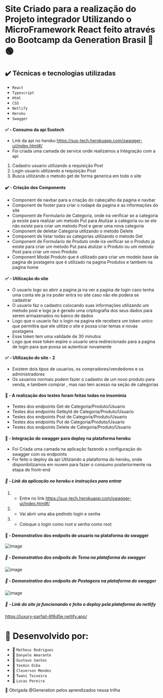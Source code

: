 # Site Criado para a realização do Projeto integrador Utilizando o MicroFramework React feito através do Bootcamp da Generation Brasil 📖🟢


  ## ✔️ Técnicas e tecnologias utilizadas

- ``React``
- ``Typescript``
- ``Html``
- ``CSS``
- ``Netlify``
- ``Heroku``
- ``Swagger``


 #### ✅ - Consumo da api Sustech
 * Link da api no heroku https://sus-tech.herokuapp.com/swagger-ui/index.html#/
 * Foi criada uma camada de service onde realizamos a Integração com a api
 1. Cadastro usuario utilizando a requisição Post
 2. Login usuario utilizando a requisição Post
 3. Busca utilizando o metodo get de forma generica em todo o site
 
 
 
 #### ✔️ - Criação dos Components
 * Component de navbar para a criação do cabeçalho da pagina e navbar
 * Component de footer para criar o rodapé da pagina e as informações do site
 * Component de Formulario de Categoria, onde ira verificar se a categoria ja existe para realizar um metodo Put para Atulizar a categoria ou se ele não existe para criar um metodo Post e gerar uma nova categoria
 * Component de deletar Categoria utilizando o metodo Delete
 * Component de listar todas as  categorias utilizando o metodo Get
 * Component de Formulario de  Produto onde ira verificar se o Produto ja existe para criar um metodo Put para atulizar o Produto ou um metodo Post para criar um novo Produto
 * Component Modal Produto que é utilizado para criar um modelo base da pagina de postagens que é utilizado na pagina Produtos e tambem na pagina home
  
   
 #### ✅ - Utilização do site
 * O usuario logo ao abrir a pagina ja ira ver a pagina de login caso tenha uma conta ele ja ira poder entra no site caso não ele podera se cadastrar
 * O usuario faz o cadastro colocando suas informações utilizando um metodo  post e logo ja é gerado uma criptografia dos seus dados para serem armazenados no banco de dados
 * Logo que o usuario faz o login na pagina ele recebera um token unico que permitira que ele utilize o site e possa criar temas e novas postagens
 * Esse token tem uma validade de 30 minutos
 * Logo que esse token expire o usuario sera redirecionado para a pagina de login para que possa se autenticar novamente
 
  #### ✅ - Utilização do site - 2 
 * Existem dois tipos de usuarios, os compradores/vendedores e os administradores
 * Os usuarios normais podem fazer o cadastro de um novo produto para venda, e tambem comprar , mas nao tem acesso na seção de categorias 
 
 
  
 #### 🔨 - A realização dos testes foram feitas todas no insominia
 * Testes dos endpoints Get de Categoria/Produto/Usuario
 * Testes dos endpoints GetbyId de Categoria/Produto/Usuario
 * Testes dos endpoints Post de Categoria/Produto/Usuario 
 * Testes dos endpoints Put de Categoria/Produto/Usuario 
 * Testes dos endpoints Delete de Categoria/Produto/Usuario
 
  #### 🔨 - Integração do swagger para deploy na plataforma heroku
 * Foi Criada uma camada na aplicação fazendo a configuração do swagger com os endpoints
 * Foi feito o deploy da api Utilziando a plataforma do heroku, onde disponibilizamos em nuvem para fazer o consumo posteriormente na etapa de front-end
 
  ##### 🔨 - Link da aplicação no heroku e instruções para entrar
  1. - Entre no link https://sus-tech.herokuapp.com/swagger-ui/index.html#/
  2. - Vai abrir uma aba pedindo login e senha
  3. - Coloque o login como root e senha como root
  
  
  #### 🔨 - Demonstrativo dos endpoits de usuario na plataforma do swagger
  ![image](https://user-images.githubusercontent.com/100168699/202008453-9f07e5f8-8398-4254-966d-1ce7a27ad749.png)


  ##### 🔨 - Demonstrativo dos endpoits de Tema na plataforma do swagger
 ![image](https://user-images.githubusercontent.com/100168699/202008499-e4f024d8-34b4-4188-9548-e43f33b60a1c.png)
  
  ##### 🔨 - Demonstrativo dos endpoits de Postagens na plataforma do swagger
  
![image](https://user-images.githubusercontent.com/100168699/202008565-742fc26e-a2b0-4a4c-8eed-4bc537256166.png)

  ##### 🔨 - Link do site ja funcionando e feito o deploy pela plataforma do netlify
  https://luxury-parfait-6f6d5e.netlify.app/
 

 # 🎨 Desenvolvido por:
* 👨 ``Matheus Rodrigues``
* 👩 ``Danyele Amarante``
* 👨 ``Gustavo Santos``
* 👩 ``Yasmin Diba``
* 👨 ``Cleverson Mendes``
* 👩 ``Twani Teixeira``
* 👨 ``Lucas Pereira``
 
 
🎁 Obrigada @Generation pelos aprendizados nessa trilha 
